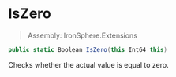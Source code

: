 ﻿

# IsZero

> Assembly: IronSphere.Extensions

```csharp
public static Boolean IsZero(this Int64 this)
```

Checks whether the actual value is equal to zero.

